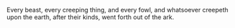 Every beast, every creeping thing, and every fowl, and whatsoever creepeth upon the earth, after their kinds, went forth out of the ark.
